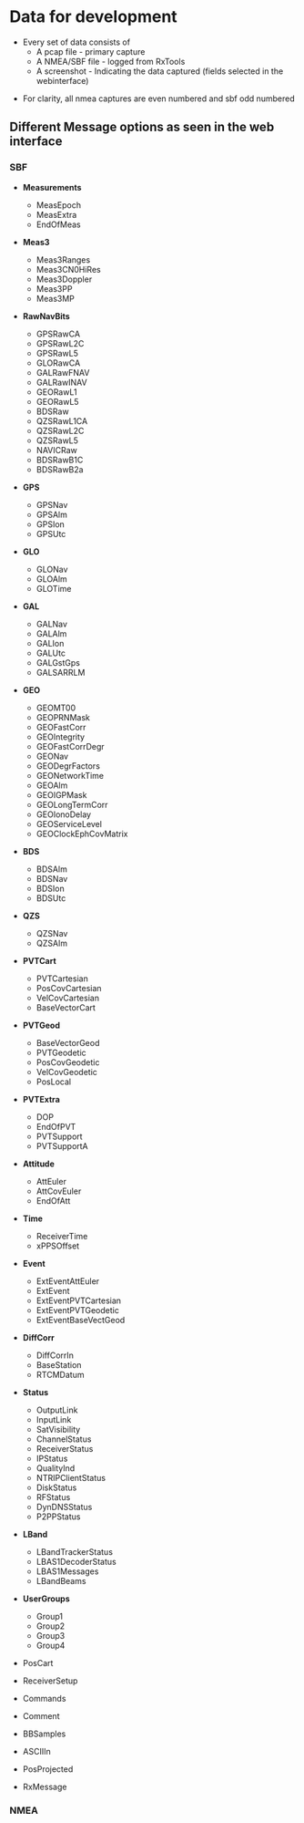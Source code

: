 # Data for development

- Every set of data consists of
  - A pcap file - primary capture
  - A NMEA/SBF file - logged from RxTools
  - A screenshot - Indicating the data captured (fields selected in the webinterface)

* For clarity, all nmea captures are even numbered and sbf odd numbered

## Different Message options as seen in the web interface

### SBF

* **Measurements**
    * MeasEpoch
    * MeasExtra
    * EndOfMeas

* **Meas3**
    * Meas3Ranges
    * Meas3CN0HiRes
    * Meas3Doppler
    * Meas3PP
    * Meas3MP

* **RawNavBits**
    * GPSRawCA
    * GPSRawL2C
    * GPSRawL5
    * GLORawCA
    * GALRawFNAV
    * GALRawINAV
    * GEORawL1
    * GEORawL5
    * BDSRaw
    * QZSRawL1CA
    * QZSRawL2C
    * QZSRawL5
    * NAVICRaw
    * BDSRawB1C
    * BDSRawB2a

* **GPS**
    * GPSNav
    * GPSAlm
    * GPSIon
    * GPSUtc

* **GLO**
    * GLONav
    * GLOAlm
    * GLOTime

* **GAL**
    * GALNav
    * GALAlm
    * GALIon
    * GALUtc
    * GALGstGps
    * GALSARRLM

* **GEO**
    * GEOMT00
    * GEOPRNMask
    * GEOFastCorr
    * GEOIntegrity
    * GEOFastCorrDegr
    * GEONav
    * GEODegrFactors
    * GEONetworkTime
    * GEOAlm
    * GEOIGPMask
    * GEOLongTermCorr
    * GEOIonoDelay
    * GEOServiceLevel
    * GEOClockEphCovMatrix

* **BDS**
    * BDSAlm
    * BDSNav
    * BDSIon
    * BDSUtc

* **QZS**
    * QZSNav
    * QZSAlm

* **PVTCart**
    * PVTCartesian
    * PosCovCartesian
    * VelCovCartesian
    * BaseVectorCart

* **PVTGeod**
    * BaseVectorGeod
    * PVTGeodetic
    * PosCovGeodetic
    * VelCovGeodetic
    * PosLocal

* **PVTExtra**
    * DOP
    * EndOfPVT
    * PVTSupport
    * PVTSupportA

* **Attitude**
    * AttEuler
    * AttCovEuler
    * EndOfAtt

* **Time**
    * ReceiverTime
    * xPPSOffset

* **Event**
    * ExtEventAttEuler
    * ExtEvent
    * ExtEventPVTCartesian
    * ExtEventPVTGeodetic
    * ExtEventBaseVectGeod

* **DiffCorr**
    * DiffCorrIn
    * BaseStation
    * RTCMDatum

* **Status**
    * OutputLink
    * InputLink
    * SatVisibility
    * ChannelStatus
    * ReceiverStatus
    * IPStatus
    * QualityInd
    * NTRIPClientStatus
    * DiskStatus
    * RFStatus
    * DynDNSStatus
    * P2PPStatus

* **LBand**
    * LBandTrackerStatus
    * LBAS1DecoderStatus
    * LBAS1Messages
    * LBandBeams

* **UserGroups**
    * Group1
    * Group2
    * Group3
    * Group4

* PosCart

* ReceiverSetup

* Commands

* Comment

* BBSamples

* ASCIIIn

* PosProjected

* RxMessage

### NMEA

